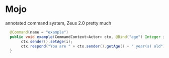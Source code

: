 # Mojo
annotated command system, Zeus 2.0 pretty much

```java
  @Command(name = "example")
  public void example(CommandContext<Actor> ctx, @Bind("age") Integer i) {
       ctx.sender().setAge(i);
       ctx.respond("You are " + ctx.sender().getAge() + " year(s) old");
  }
```
